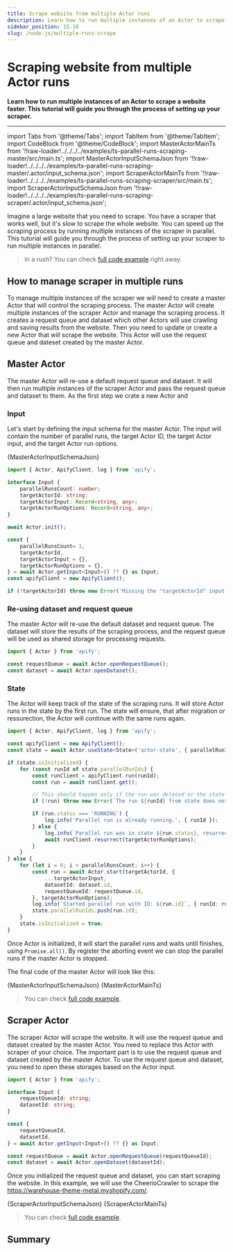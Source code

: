 ```yaml
---
title: Scrape website from multiple Actor runs
description: Learn how to run multiple instances of an Actor to scrape a website faster. This tutorial will guide you through the process of setting up your scraper.
sidebar_position: 15.10
slug: /node-js/multiple-runs-scrape
---
```


# Scraping website from multiple Actor runs

**Learn how to run multiple instances of an Actor to scrape a website faster. This tutorial will guide you through the process of setting up your scraper.**

---

import Tabs from '@theme/Tabs';
import TabItem from '@theme/TabItem';
import CodeBlock from '@theme/CodeBlock';
import MasterActorMainTs from '!!raw-loader!../../../../examples/ts-parallel-runs-scraping-master/src/main.ts';
import MasterActorInputSchemaJson from '!!raw-loader!../../../../examples/ts-parallel-runs-scraping-master/.actor/input_schema.json';
import ScraperActorMainTs from '!!raw-loader!../../../../examples/ts-parallel-runs-scraping-scraper/src/main.ts';
import ScraperActorInputSchemaJson from '!!raw-loader!../../../../examples/ts-parallel-runs-scraping-scraper/.actor/input_schema.json';

Imagine a large website that you need to scrape. You have a scraper that works well, but it's slow to scrape the whole website.
You can speed up the scraping process by running multiple instances of the scraper in parallel.
This tutorial will guide you through the process of setting up your scraper to run multiple instances in parallel.

> In a rush? You can check [full code example](TODO) right away.

## How to manage scraper in multiple runs

To manage multiple instances of the scraper we will need to create a master Actor that will control the scraping process. The master Actor will create multiple instances of the scraper Actor and
manage the scraping process. It creates a request queue and dataset which other Actors will use crawling and saving results from the website.
Then you need to update or create a new Actor that will scrape the website. This Actor will use the request queue and dateset created by the master Actor.

## Master Actor

The master Actor will re-use a default request queue and dataset. It will then run multiple instances of the scraper Actor and pass the request queue and dataset to them.
As the first step we crate a new Actor and

### Input

Let's start by defining the input schema for the master Actor. The input will contain the number of parallel runs, the target Actor ID, the target Actor input, and the target Actor run options.

<Tabs groupId="main">
<TabItem value="input_schema.json" label="input_schema.json">

<CodeBlock language="json">{MasterActorInputSchemaJson}</CodeBlock>

</TabItem>
<TabItem value="main.ts" label="main.ts">

```typescript
import { Actor, ApifyClient, log } from 'apify';

interface Input {
    parallelRunsCount: number;
    targetActorId: string;
    targetActorInput: Record<string, any>;
    targetActorRunOptions: Record<string, any>;
}

await Actor.init();

const {
    parallelRunsCount= 1,
    targetActorId,
    targetActorInput = {},
    targetActorRunOptions = {},
} = await Actor.getInput<Input>() ?? {} as Input;
const apifyClient = new ApifyClient();

if (!targetActorId) throw new Error('Missing the "targetActorId" input!');
```

</TabItem>
</Tabs>

### Re-using dataset and request queue

The master Actor will re-use the default dataset and request queue. The dataset will store the results of the scraping process, and the request queue will be used as shared storage for processing requests.

```typescript
import { Actor } from 'apify';

const requestQueue = await Actor.openRequestQueue();
const dataset = await Actor.openDataset();
```


### State

The Actor will keep track of the state of the scraping runs. It will store Actor runs in the state by the first run.
The state will ensure, that after migration or ressurection, the Actor will continue with the same runs again.

```typescript
import { Actor, ApifyClient, log } from 'apify';

const apifyClient = new ApifyClient();
const state = await Actor.useState<State>('actor-state', { parallelRunIds: [], isInitialized: false });

if (state.isInitialized) {
    for (const runId of state.parallelRunIds) {
        const runClient = apifyClient.run(runId);
        const run = await runClient.get();

        // This should happen only if the run was deleted or the state was incorectly saved.
        if (!run) throw new Error(`The run ${runId} from state does not exists.`);

        if (run.status === 'RUNNING') {
            log.info('Parallel run is already running.', { runId });
        } else {
            log.info(`Parallel run was in state ${run.status}, resurrecting.`, { runId });
            await runClient.resurrect(targetActorRunOptions);
        }
    }
} else {
    for (let i = 0; i < parallelRunsCount; i++) {
        const run = await Actor.start(targetActorId, {
            ...targetActorInput,
            datasetId: dataset.id,
            requestQueueId: requestQueue.id,
        }, targetActorRunOptions);
        log.info(`Started parallel run with ID: ${run.id}`, { runId: run.id });
        state.parallelRunIds.push(run.id);
    }
    state.isInitialized = true;
}
```

Once Actor is initialized, it will start the parallel runs and waits until finishes, using `Promise.all()`.
By register the aborting event we can stop the parallel runs if the master Actor is stopped.

The final code of the master Actor will look like this:

<Tabs groupId="main">
<TabItem value="input_schema.json" label="input_schema.json">
<CodeBlock language="json">{MasterActorInputSchemaJson}</CodeBlock>
</TabItem>
<TabItem value="main.ts" label="main.ts">
<CodeBlock language="typescript">{MasterActorMainTs}</CodeBlock>
</TabItem>
</Tabs>

> You can check [full code example](TODO).

## Scraper Actor

The scraper Actor will scrape the website. It will use the request queue and dataset created by the master Actor.
You need to replace this Actor with scraper of your choice. The important part is to use the request queue and dataset created by the master Actor.
To use the request queue and dataset, you need to open these storages based on the Actor input.

```typescript
import { Actor } from 'apify';

interface Input {
    requestQueueId: string;
    datasetId: string;
}

const {
    requestQueueId,
    datasetId,
} = await Actor.getInput<Input>() ?? {} as Input;

const requestQueue = await Actor.openRequestQueue(requestQueueId);
const dataset = await Actor.openDataset(datasetId);
```

Once you initialized the request queue and dataset, you can start scraping the website.
In this example, we will use the CheerioCrawler to scrape the https://warehouse-theme-metal.myshopify.com/.

<Tabs groupId="main">
<TabItem value="input_schema.json" label="input_schema.json">
<CodeBlock language="json">{ScraperActorInputSchemaJson}</CodeBlock>
</TabItem>
<TabItem value="main.ts" label="main.ts">
<CodeBlock language="typescript">{ScraperActorMainTs}</CodeBlock>
</TabItem>
</Tabs>

> You can check [full code example](TODO).

## Summary






